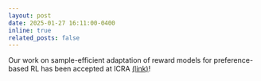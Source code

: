 ```yaml
---
layout: post
date: 2025-01-27 16:11:00-0400
inline: true
related_posts: false
---
```


Our work on sample-efficient adaptation of reward models for preference-based RL has been accepted at ICRA <a href="https://www.diva-portal.org/smash/record.jsf?pid=diva2%3A1942924&dswid=1366">(link)</a>!
